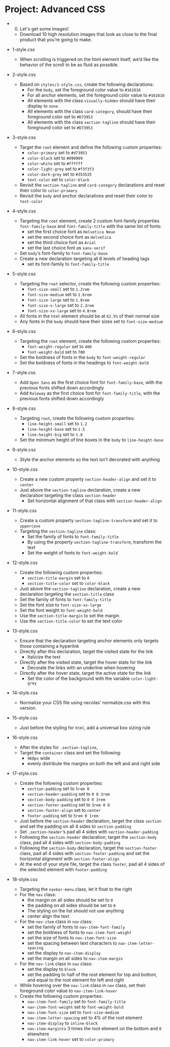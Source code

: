 # Project: Advanced CSS

*   0. Let's get some images!
    - Download 10 high resolution images that look as close to the final product that you’re going to make.

*   1-style.css
    - When scrolling is triggered on the html element itself, we’d like the behavior of the scroll to be as fluid as possible.

*   2-style.css
    - Based on `styles/1-style.css`, create the following declarations:
      - For the `body`, set the foreground color value to `#161616`
      - For all anchor elements, set the foreground color value to `#161616`
      - All elements with the class `visually-hidden` should have their display to `none`
      - All elements with the class `card-category`, should have their foreground color set to `#D73953`
      - All elements with the class `section-tagline` should have their foreground color set to `#D73953`

*   3-style.css
    - Target the `root` element and define the following custom properties:
      - `color-primary` set to `#d73953`
      - `color-black` set to `#090909`
      - `color-white` set to `#ffffff`
      - `color-light-grey` set to `#f3f3f3`
      - `color-dark-grey` set to `#353535`
      - `text-color` set to `color-black`
    - Revisit the `section-tagline` and `card-category` declarations and reset their color to `color-primary`
    - Revisit the `body` and anchor declarations and reset their color to `text-color`

*   4-style.css
    - Targeting the `root` element, create 2 custom font-family properties `font-family-base` and `font-family-title` with the same list of fonts:
      - set the first choice font as `Helvetica Neue`
      - set the second choice font as `Helvetica`
      - set the third choice font as `Arial`
      - set the last choice font as `sans-serif`
    - Set `body`‘s font-family to `font-family-base`
    - Create a new declaration targeting all 6 levels of heading tags
      - set its font-family to `font-family-title`

*   5-style.css
    - Targeting the `root` selector, create the following custom properties:
      - `font-size-small` set to `1.2rem`
      - `font-size-medium` set to `1.6rem`
      - `font-size-large` set to `1.8rem`
      - `font-size-x-large` set to `2.3rem`
      - `font-size-xx-large` set to `4.8rem`
    - All fonts in the `html` element should be at `62.5%` of their normal size
    - Any fonts in the `body` should have their sizes set to `font-size-medium`

*   6-style.css
    - Targeting the `root` element, create the following custom properties:
      - `font-weight-regular` set to `400`
      - `font-weight-bold` set to `700`
    - Set the boldness of fonts in the `body` to `font-weight-regular`
    - Set the boldness of fonts in the headings to `font-weight-bold`

*   7-style.css
    - Add `Open Sans` as the first choice font for `font-family-base`, with the previous fonts shifted down accordingly
    - Add `Raleway` as the first choice font for `font-family-title`, with the previous fonts shifted down accordingly

*   8-style.css
    - Targeting `root`, create the following custom properties:
      - `line-height-small` set to `1.2`
      - `line-height-base` set to `1.5`
      - `line-height-big` set to `1.8`
    - Set the minimum height of line boxes in the `body` to `line-height-base`

*   9-style.css
    - Style the anchor elements so the text isn’t decorated with anything

*   10-style.css
    - Create a new custom property `section-header-align` and set it to `center`
    - Just above the `section-tagline` declaration, create a new declaration targeting the class `section-header`
      - Set horizontal alignment of that class with `section-header-align`

*   11-style.css
    - Create a custom property `section-tagline-transform` and set it to `uppercase`
    - Targeting the `section-tagline` class:
      - Set the family of fonts to `font-family-title`
      - By using the property `section-tagline-transform`, transform the text
      - Set the weight of fonts to `font-weight-bold`

*   12-style.css
    - Create the following custom properties:
      - `section-title-margin` set to `0`
      - `section-title-color` set to `color-black`
    - Just above the `section-tagline` declaration, create a new declaration targeting the `section-title` class
    - Set the family of fonts to `font-family-title`
    - Set the font size to `font-size-xx-large`
    - Set the font weight to `font-weight-bold`
    - Use the `section-title-margin` to set the margin
    - Use the `section-title-color` to set the text color

*   13-style.css
    - Ensure that the declaration targeting anchor elements only targets those containing a hyperlink
    - Directly after this declaration, target the visited state for the link
      - Italicize the text
    - Directly after the visited state, target the hover state for the link
      - Decorate the links with an underline when hovering
    - Directly after the hover state, target the active state for the link
      - Set the color of the background with the variable `color-light-grey`

*   14-style.css
    - Normalize your CSS file using necolas’ normalize.css with this version.

*   15-style.css
    - Just before the styling for `html`, add a universal box sizing rule

*   16-style.css
    - After the styles for `.section-tagline`,
    - Target the `container` class and set the following:
      - `960px` wide
      - evenly distribute the margins on both the left and and right side

*   17-style.css
    - Create the following custom properties:
      - `section-padding` set to `5rem 0`
      - `section-header-padding` set to `0 0 3rem`
      - `section-body-padding` set to `0 0 3rem`
      - `section-footer-padding` set to `3rem 0 0`
      - `section-footer-align` set to `center`
      - `footer-padding` set to `5rem 0 1rem`
    - Just before the `section-header` declaration, target the class `section` and set the padding on all 4 sides to `section-padding`
    - Set `.section-header`‘s pad all 4 sides with `section-header-padding`
    - Following the `section-header` declaration, target the `section-body` class, pad all 4 sides with `section-body-padding`
    - Following the `section-body` declaration, target the `section-footer` class, pad all 4 sides with `section-footer-padding` and set the horizontal alignment with `section-footer-align`
    - At the end of your style file, target the class `footer`, pad all 4 sides of the selected element with `footer-padding`

*   18-style.css
    - Targeting the `navbar-menu` class, let it float to the right
    - For the `nav` class:
      - the margin on all sides should be set to `0`
      - the padding on all sides should be set to `0`
      - The styling on the list should not use anything
      - center align the text
    - For the `nav-item` class in `nav` class:
      - set the family of fonts to `nav-item-font-family`
      - set the boldness of fonts to `nav-item-font-weight`
      - set the size of fonts to `nav-item-font-size`
      - set the spacing between text characters to `nav-item-letter-spacing`
      - set the display to `nav-item-display`
      - set the margin on all sides to `nav-item-margin`
    - For the `nav-link` class in `nav` class:
      - set the display to `block`
      - set the padding to half of the root element for top and bottom, and equal to the root element for left and right
    - While hovering over the `nav-link` class in `nav` class, set their foreground color value to `nav-item-link-hover`
    - Create the following custom properties:
      - `nav-item-font-family` set to `font-family-title`
      - `nav-item-font-weight` set to `font-weight-bold`
      - `nav-item-font-size` set to `font-size-medium`
      - `nav-item-letter-spacing` set to 4% of the root element
      - `nav-item-display` to `inline-block`
      - `nav-item-marginto` 3 times the root element on the bottom and `0` elsewhere
      - `nav-item-link-hover` set to `color-primary`
